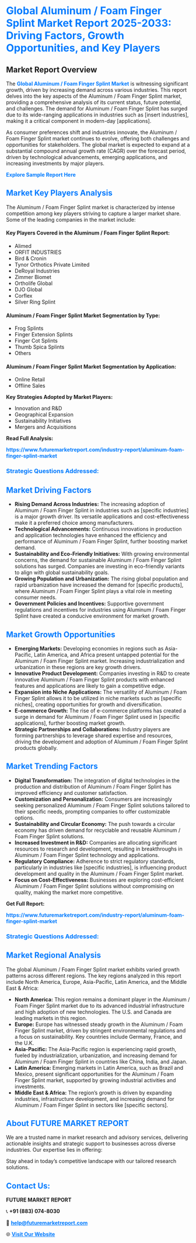 <h1 style="color: #007BFF;">Global Aluminum / Foam Finger Splint Market Report 2025-2033: Driving Factors, Growth Opportunities, and Key Players</h1>

<section id="overview">
<h2>Market Report Overview</h2>
<p>The <a href="https://www.futuremarketreport.com/industry-report/aluminum-foam-finger-splint-market" style="color: #007BFF; text-decoration: none;"><strong>Global Aluminum / Foam Finger Splint Market</strong></a> is witnessing significant growth, driven by increasing demand across various industries. This report delves into the key aspects of the Aluminum / Foam Finger Splint market, providing a comprehensive analysis of its current status, future potential, and challenges. The demand for Aluminum / Foam Finger Splint has surged due to its wide-ranging applications in industries such as [insert industries], making it a critical component in modern-day [applications].</p>
<p>As consumer preferences shift and industries innovate, the Aluminum / Foam Finger Splint market continues to evolve, offering both challenges and opportunities for stakeholders. The global market is expected to expand at a substantial compound annual growth rate (CAGR) over the forecast period, driven by technological advancements, emerging applications, and increasing investments by major players.</p>
</section>

<section id="overview">
<p><a href="https://www.futuremarketreport.com/request-sample/reportId=79689" style="color: #007BFF; text-decoration: none;"><strong>Explore Sample Report Here</strong></a></p>
</section>

<section id="key-players">
<h2 style="color: #007BFF;">Market Key Players Analysis</h2>
<p>The Aluminum / Foam Finger Splint market is characterized by intense competition among key players striving to capture a larger market share. Some of the leading companies in the market include:</p>
<h4>Key Players Covered in the Aluminum / Foam Finger Splint Report:</h4>
<ul><li>Alimed</li><li>ORFIT INDUSTRIES</li><li>Bird &amp; Cronin</li><li>Tynor Orthotics Private Limited</li><li>DeRoyal Industries</li><li>Zimmer Biomet</li><li>Ortholife Global</li><li>DJO Global</li><li>Corflex</li><li>Silver Ring Splint</li></ul>
<h4>Aluminum / Foam Finger Splint Market Segmentation by Type:</h4>
<ul><li>Frog Splints</li><li>Finger Extension Splints</li><li>Finger Cot Splints</li><li>Thumb Spica Splints</li><li>Others</li></ul>

<h4>Aluminum / Foam Finger Splint Market Segmentation by Application:</h4>
<ul><li>Online Retail</li><li>Offline Sales</li></ul>
<p><strong>Key Strategies Adopted by Market Players:</strong></p>
<ul>
<li>Innovation and R&D</li>
<li>Geographical Expansion</li>
<li>Sustainability Initiatives</li>
<li>Mergers and Acquisitions</li>
</ul>
</section>

<section>
<p><strong>Read Full Analysis: </strong></p><a href="https://www.futuremarketreport.com/industry-report/aluminum-foam-finger-splint-market" style="color: #007BFF; text-decoration: none;"><strong>https://www.futuremarketreport.com/industry-report/aluminum-foam-finger-splint-market</strong></a>
<h3 style="color: #007BFF;">Strategic Questions Addressed:</h3>
</section>

<section id="driving-factors">
<h2 style="color: #007BFF;">Market Driving Factors</h2>
<ul>
<li><strong>Rising Demand Across Industries:</strong> The increasing adoption of Aluminum / Foam Finger Splint in industries such as [specific industries] is a major growth driver. Its versatile applications and cost-effectiveness make it a preferred choice among manufacturers.</li>
<li><strong>Technological Advancements:</strong> Continuous innovations in production and application technologies have enhanced the efficiency and performance of Aluminum / Foam Finger Splint, further boosting market demand.</li>
<li><strong>Sustainability and Eco-Friendly Initiatives:</strong> With growing environmental concerns, the demand for sustainable Aluminum / Foam Finger Splint solutions has surged. Companies are investing in eco-friendly variants to align with global sustainability goals.</li>
<li><strong>Growing Population and Urbanization:</strong> The rising global population and rapid urbanization have increased the demand for [specific products], where Aluminum / Foam Finger Splint plays a vital role in meeting consumer needs.</li>
<li><strong>Government Policies and Incentives:</strong> Supportive government regulations and incentives for industries using Aluminum / Foam Finger Splint have created a conducive environment for market growth.</li>
</ul>
</section>

<section id="growth-opportunities">
<h2 style="color: #007BFF;">Market Growth Opportunities</h2>
<ul>
<li><strong>Emerging Markets:</strong> Developing economies in regions such as Asia-Pacific, Latin America, and Africa present untapped potential for the Aluminum / Foam Finger Splint market. Increasing industrialization and urbanization in these regions are key growth drivers.</li>
<li><strong>Innovative Product Development:</strong> Companies investing in R&D to create innovative Aluminum / Foam Finger Splint products with enhanced features and applications are likely to gain a competitive edge.</li>
<li><strong>Expansion into Niche Applications:</strong> The versatility of Aluminum / Foam Finger Splint allows it to be utilized in niche markets such as [specific niches], creating opportunities for growth and diversification.</li>
<li><strong>E-commerce Growth:</strong> The rise of e-commerce platforms has created a surge in demand for Aluminum / Foam Finger Splint used in [specific applications], further boosting market growth.</li>
<li><strong>Strategic Partnerships and Collaborations:</strong> Industry players are forming partnerships to leverage shared expertise and resources, driving the development and adoption of Aluminum / Foam Finger Splint products globally.</li>
</ul>
</section>

<section id="trending-factors">
<h2 style="color: #007BFF;">Market Trending Factors</h2>
<ul>
<li><strong>Digital Transformation:</strong> The integration of digital technologies in the production and distribution of Aluminum / Foam Finger Splint has improved efficiency and customer satisfaction.</li>
<li><strong>Customization and Personalization:</strong> Consumers are increasingly seeking personalized Aluminum / Foam Finger Splint solutions tailored to their specific needs, prompting companies to offer customizable options.</li>
<li><strong>Sustainability and Circular Economy:</strong> The push towards a circular economy has driven demand for recyclable and reusable Aluminum / Foam Finger Splint solutions.</li>
<li><strong>Increased Investment in R&D:</strong> Companies are allocating significant resources to research and development, resulting in breakthroughs in Aluminum / Foam Finger Splint technology and applications.</li>
<li><strong>Regulatory Compliance:</strong> Adherence to strict regulatory standards, particularly in industries like [specific industries], is influencing product development and quality in the Aluminum / Foam Finger Splint market.</li>
<li><strong>Focus on Cost-Effectiveness:</strong> Businesses are exploring cost-efficient Aluminum / Foam Finger Splint solutions without compromising on quality, making the market more competitive.</li>
</ul>
</section>

<section>
<p><strong>Get Full Report: </strong></p><a href="https://www.futuremarketreport.com/industry-report/aluminum-foam-finger-splint-market" style="color: #007BFF; text-decoration: none;"><strong>https://www.futuremarketreport.com/industry-report/aluminum-foam-finger-splint-market</strong></a>
<h3 style="color: #007BFF;">Strategic Questions Addressed:</h3>
</section>


<section id="regional-analysis">
<h2 style="color: #007BFF;">Market Regional Analysis</h2>
<p>The global Aluminum / Foam Finger Splint market exhibits varied growth patterns across different regions. The key regions analyzed in this report include North America, Europe, Asia-Pacific, Latin America, and the Middle East & Africa:</p>
<ul>
<li><strong>North America:</strong> This region remains a dominant player in the Aluminum / Foam Finger Splint market due to its advanced industrial infrastructure and high adoption of new technologies. The U.S. and Canada are leading markets in this region.</li>
<li><strong>Europe:</strong> Europe has witnessed steady growth in the Aluminum / Foam Finger Splint market, driven by stringent environmental regulations and a focus on sustainability. Key countries include Germany, France, and the U.K.</li>
<li><strong>Asia-Pacific:</strong> The Asia-Pacific region is experiencing rapid growth, fueled by industrialization, urbanization, and increasing demand for Aluminum / Foam Finger Splint in countries like China, India, and Japan.</li>
<li><strong>Latin America:</strong> Emerging markets in Latin America, such as Brazil and Mexico, present significant opportunities for the Aluminum / Foam Finger Splint market, supported by growing industrial activities and investments.</li>
<li><strong>Middle East & Africa:</strong> The region’s growth is driven by expanding industries, infrastructure development, and increasing demand for Aluminum / Foam Finger Splint in sectors like [specific sectors].</li>
</ul>
</section>

<footer>
<h2 style="color: #007BFF;">About FUTURE MARKET REPORT</h2>
<p>We are a trusted name in market research and advisory services, delivering actionable insights and strategic support to businesses across diverse industries. Our expertise lies in offering:</p>

<p>Stay ahead in today’s competitive landscape with our tailored research solutions.</p>

<h2 style="color: #007BFF;">Contact Us:</h2>
<p><strong>FUTURE MARKET REPORT</strong></p>
<p>📞 <strong>+91 (883) 074-8030</strong></p>
<p>📧 <strong><a href="mailto:help@futuremarketreport.com" style="color: #007BFF;">help@futuremarketreport.com</a></strong></p>
<p>🌐 <strong><a href="https://www.futuremarketreport.com/" style="color: #007BFF;">Visit Our Website</a></strong></p>
</footer>
